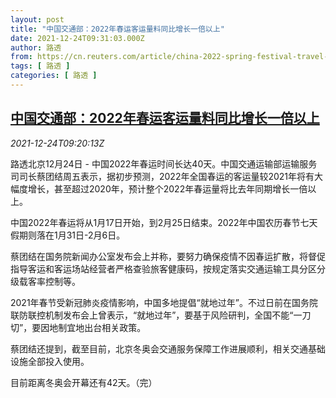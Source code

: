 ```yaml
---
layout: post
title: "中国交通部：2022年春运客运量料同比增长一倍以上"
date: 2021-12-24T09:31:03.000Z
author: 路透
from: https://cn.reuters.com/article/china-2022-spring-festival-travel-passen-idCNKBS2J30HN
tags: [ 路透 ]
categories: [ 路透 ]
---
```

<!--1640338263000-->
[中国交通部：2022年春运客运量料同比增长一倍以上](https://cn.reuters.com/article/china-2022-spring-festival-travel-passen-idCNKBS2J30HN)
------

<div>
<div><i>2021-12-24T09:20:13Z</i></div><p>路透北京12月24日 - 中国2022年春运时间长达40天。中国交通运输部运输服务司司长蔡团结周五表示，据初步预测，2022年全国春运的客运量较2021年将有大幅度增长，甚至超过2020年，预计整个2022年春运量将比去年同期增长一倍以上。</p><p>中国2022年春运将从1月17日开始，到2月25日结束。2022年中国农历春节七天假期则落在1月31日-2月6日。</p><p>蔡团结在国务院新闻办公室发布会上并称，要努力确保疫情不因春运扩散，将督促指导客运和客运场站经营者严格查验旅客健康码，按规定落实交通运输工具分区分级载客率控制等。</p><p>2021年春节受新冠肺炎疫情影响，中国多地提倡“就地过年”。不过日前在国务院联防联控机制发布会上曾表示，“就地过年”，要基于风险研判，全国不能“一刀切”，要因地制宜地出台相关政策。</p><p>蔡团结还提到，截至目前，北京冬奥会交通服务保障工作进展顺利，相关交通基础设施全部投入使用。</p><p>目前距离冬奥会开幕还有42天。（完）</p>
</div>
